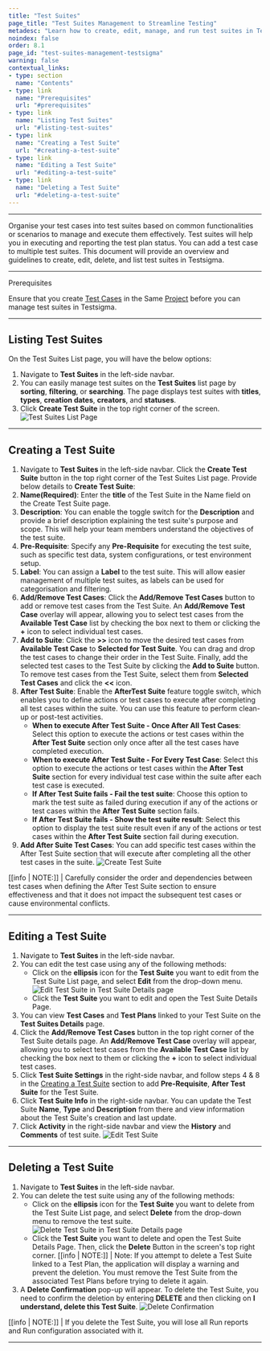 ```yaml
---
title: "Test Suites"
page_title: "Test Suites Management to Streamline Testing"
metadesc: "Learn how to create, edit, manage, and run test suites in Testsigma. This documentation helps you organise test cases and make test execution more efficient."
noindex: false
order: 8.1
page_id: "test-suites-management-testsigma"
warning: false
contextual_links:
- type: section
  name: "Contents" 
- type: link
  name: "Prerequisites"
  url: "#prerequisites"
- type: link
  name: "Listing Test Suites"
  url: "#listing-test-suites"
- type: link
  name: "Creating a Test Suite"
  url: "#creating-a-test-suite"
- type: link
  name: "Editing a Test Suite"
  url: "#editing-a-test-suite"   
- type: link
  name: "Deleting a Test Suite"
  url: "#deleting-a-test-suite"  
---
```


---

Organise your test cases into test suites based on common functionalities or scenarios to manage and execute them effectively. Test suites will help you in executing and reporting the test plan status. You can add a test case to multiple test suites. This document will provide an overview and guidelines to create, edit, delete, and list test suites in Testsigma.

---

<p id="prerequisites">Prerequisites</p>

Ensure that you create [Test Cases](https://testsigma.com/docs/test-cases/manage/add-edit-delete/) in the Same [Project](https://testsigma.com/docs/projects/overview/) before you can manage test suites in Testsigma.

---

## **Listing Test Suites**

On the Test Suites List page, you will have the below options:

1. Navigate to **Test Suites** in the left-side navbar.
2. You can easily manage test suites on the **Test Suites** list page by **sorting**, **filtering**, or **searching**. The page displays test suites with **titles**, **types**, **creation dates**, **creators**, and **statuses**.
3. Click **Create Test Suite** in the top right corner of the screen. ![Test Suites List Page](https://s3.amazonaws.com/static-docs.testsigma.com/new_images/projects/applications/listing_a_testsuite.gif)

---

## **Creating a Test Suite**

1. Navigate to **Test Suites** in the left-side navbar. Click the **Create Test Suite** button in the top right corner of the Test Suites List page. Provide below details to **Create Test Suite**:
2. **Name(Required)**: Enter the **title** of the Test Suite in the Name field on the Create Test Suite page.
3. **Description**: You can enable the toggle switch for the **Description** and provide a brief description explaining the test suite's purpose and scope. This will help your team members understand the objectives of the test suite.
4. **Pre-Requisite**: Specify any **Pre-Requisite** for executing the test suite, such as specific test data, system configurations, or test environment setup.
5. **Label**: You can assign a **Label** to the test suite. This will allow easier management of multiple test suites, as labels can be used for categorisation and filtering.
6. **Add/Remove Test Cases**: Click the **Add/Remove Test Cases** button to add or remove test cases from the Test Suite. An **Add/Remove Test Case** overlay will appear, allowing you to select test cases from the **Available Test Case** list by checking the box next to them or clicking the **+** icon to select individual test cases.
7. **Add to Suite**: Click the **>>** icon to move the desired test cases from **Available Test Case** to **Selected for Test Suite**. You can drag and drop the test cases to change their order in the Test Suite. Finally, add the selected test cases to the Test Suite by clicking the **Add to Suite** button. To remove test cases from the Test Suite, select them from **Selected Test Cases** and click the **<<** icon.
8. **After Test Suite**: Enable the **AfterTest Suite** feature toggle switch, which enables you to define actions or test cases to execute after completing all test cases within the suite. You can use this feature to perform clean-up or post-test activities.
    - **When to execute After Test Suite - Once After All Test Cases**: Select this option to execute the actions or test cases within the **After Test Suite** section only once after all the test cases have completed execution.
    - **When to execute After Test Suite - For Every Test Case**: Select this option to execute the actions or test cases within the **After Test Suite** section for every individual test case within the suite after each test case is executed.
    - **If After Test Suite fails - Fail the test suite**: Choose this option to mark the test suite as failed during execution if any of the actions or test cases within the **After Test Suite** section fails.
    - **If After Test Suite fails - Show the test suite result**: Select this option to display the test suite result even if any of the actions or test cases within the **After Test Suite** section fail during execution.
9.  **Add After Suite Test Cases**: You can add specific test cases within the After Test Suite section that will execute after completing all the other test cases in the suite. ![Create Test Suite](https://s3.amazonaws.com/static-docs.testsigma.com/new_images/projects/applications/creating_a_testsuite.gif)

[[info | NOTE:]]
| Carefully consider the order and dependencies between test cases when defining the After Test Suite section to ensure effectiveness and that it does not impact the subsequent test cases or cause environmental conflicts.

---

## **Editing a Test Suite**

1. Navigate to **Test Suites** in the left-side navbar. 
2. You can edit the test case using any of the following methods:
    - Click on the **ellipsis** icon for the **Test Suite** you want to edit from the Test Suite List page, and select **Edit** from the drop-down menu. ![Edit Test Suite in Test Suite Details page](https://s3.amazonaws.com/static-docs.testsigma.com/new_images/projects/applications/edittestuite_listpage.png)
    - Click the **Test Suite** you want to edit and open the Test Suite Details Page.
3. You can view **Test Cases** and **Test Plans** linked to your Test Suite on the **Test Suites Details** page.
4. Click the **Add/Remove Test Cases** button in the top right corner of the Test Suite details page. An **Add/Remove Test Case** overlay will appear, allowing you to select test cases from the **Available Test Case** list by checking the box next to them or clicking the **+** icon to select individual test cases.
5. Click **Test Suite Settings** in the right-side navbar, and follow steps 4 & 8 in the [Creating a Test Suite](https://testsigma.com/docs/test-management/test-suites/overview/#creating-a-test-suite) section to add **Pre-Requisite**, **After Test Suite** for the Test Suite.
6. Click **Test Suite Info** in the right-side navbar. You can update the Test Suite **Name**, **Type** and **Description** from there and view information about the Test Suite's creation and last update.
7. Click **Activity** in the right-side navbar and view the **History** and **Comments** of test suite. ![Edit Test Suite](https://s3.amazonaws.com/static-docs.testsigma.com/new_images/projects/applications/edit_a_testsuite.gif)

---

## **Deleting a Test Suite**

1. Navigate to **Test Suites** in the left-side navbar.
2. You can delete the test suite using any of the following methods:
    - Click on the **ellipsis** icon for the **Test Suite** you want to delete from the Test Suite List page, and select **Delete** from the drop-down menu to remove the test suite. ![Delete Test Suite in Test Suite Details page](https://s3.amazonaws.com/static-docs.testsigma.com/new_images/projects/applications/deletetestuite_listpage.png)
    - Click the **Test Suite** you want to delete and open the Test Suite Details Page. Then, click the **Delete** Button in the screen's top right corner.
[[info | NOTE:]]
| Note: If you attempt to delete a Test Suite linked to a Test Plan, the application will display a warning and prevent the deletion. You must remove the Test Suite from the associated Test Plans before trying to delete it again.
3. A **Delete Confirmation** pop-up will appear. To delete the Test Suite, you need to confirm the deletion by entering **DELETE** and then clicking on **I understand, delete this Test Suite**. ![Delete Confirmation](https://s3.amazonaws.com/static-docs.testsigma.com/new_images/projects/applications/deleting_a_testsuite.gif)

[[info | NOTE:]]
| If you delete the Test Suite, you will lose all Run reports and Run configuration associated with it.

---
